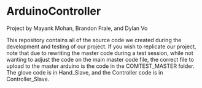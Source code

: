 # ArduinoController

Project by Mayank Mohan, Brandon Frale, and Dylan Vo

This repository contains all of the source code we created during the development
and testing of our project. If you wish to replicate our project, note that due
to rewriting the master code during a test session, while not wanting to adjust
the code on the main master code file, the correct file to upload to the master
arduino is the code in the COMTEST_MASTER folder. The glove code is in Hand_Slave,
and the Controller code is in Controller_Slave.

